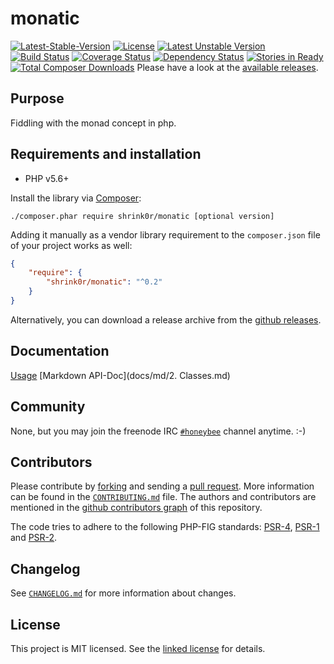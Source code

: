 # monatic

[![Latest-Stable-Version](https://poser.pugx.org/shrink0r/monatic/v/stable.svg)][1]
[![License](https://poser.pugx.org/shrink0r/monatic/license.svg)][10]
[![Latest Unstable Version](https://poser.pugx.org/shrink0r/monatic/v/unstable.svg)][1]
[![Build Status](https://secure.travis-ci.org/shrink0r/monatic.png)][2]
[![Coverage Status](https://coveralls.io/repos/shrink0r/monatic/badge.png)][3]
[![Dependency Status](https://www.versioneye.com/user/projects/550b51f2a80b5fc12d00017d/badge.svg?style=flat-square)][4]
[![Stories in Ready](https://badge.waffle.io/shrink0r/monatic.png?label=ready&title=Ready)][9]
[![Total Composer Downloads](https://poser.pugx.org/shrink0r/monatic/d/total.png)][1]
Please have a look at the [available releases](releases).

## Purpose

Fiddling with the monad concept in php.

## Requirements and installation

- PHP v5.6+

Install the library via [Composer](http://getcomposer.org/):

```./composer.phar require shrink0r/monatic [optional version]```

Adding it manually as a vendor library requirement to the `composer.json` file of your project works as well:

```json
{
    "require": {
        "shrink0r/monatic": "^0.2"
    }
}
```

Alternatively, you can download a release archive from the [github releases](releases).

## Documentation

[Usage](docs/usage.md)
[Markdown API-Doc](docs/md/2. Classes.md)

## Community

None, but you may join the freenode IRC [`#honeybee`](irc://irc.freenode.org/honeybee) channel anytime. :-)

## Contributors

Please contribute by [forking](http://help.github.com/forking/) and sending a [pull request](http://help.github.com/pull-requests/). More information can be found in the [`CONTRIBUTING.md`](CONTRIBUTING.md) file. The authors and contributors are mentioned in the [github contributors graph](https://github.com/shrink0r/monatic/graphs/contributors) of this repository.

The code tries to adhere to the following PHP-FIG standards: [PSR-4][6], [PSR-1][7] and [PSR-2][8].

## Changelog

See [`CHANGELOG.md`](CHANGELOG.md) for more information about changes.

## License

This project is MIT licensed. See the [linked license](LICENSE.md) for details.

[1]: https://packagist.org/packages/shrink0r/monatic "shrink0r/monatic on packagist"
[2]: http://travis-ci.org/shrink0r/monatic "shrink0r/monatic on travis-ci"
[3]: https://coveralls.io/r/shrink0r/monatic "shrink0r/monatic on coveralls"
[4]: https://www.versioneye.com/user/projects/YOURIDHERE "shrink0r/monatic on versioneye"
[6]: http://www.php-fig.org/psr/psr-4/ "PSR-4 Autoloading Standard"
[7]: http://www.php-fig.org/psr/psr-1/ "PSR-1 Basic Coding Standard"
[8]: http://www.php-fig.org/psr/psr-2/ "PSR-2 Coding Style Guide"
[9]: https://waffle.io/shrink0r/monatic "shrink0r/monatic on waffle"
[10]: LICENSE.md "license file with full text of the license"

